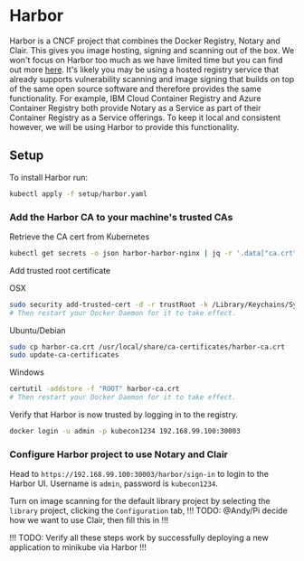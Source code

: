 # Harbor

Harbor is a CNCF project that combines the Docker Registry, Notary and Clair. This gives you image hosting, signing and scanning out of the box. We won't focus on Harbor too much as we have limited time but you can find out more [here](https://github.com/goharbor/harbor/blob/master/README.md). It's likely you may be using a hosted registry service that already supports vulnerability scanning and image signing that builds on top of the same open source software and therefore provides the same functionality. For example, IBM Cloud Container Registry and Azure Container Registry both provide Notary as a Service as part of their Container Registry as a Service offerings. To keep it local and consistent however, we will be using Harbor to provide this functionality.

## Setup

To install Harbor run:

```bash
kubectl apply -f setup/harbor.yaml
```

### Add the Harbor CA to your machine's trusted CAs

Retrieve the CA cert from Kubernetes
```bash
kubectl get secrets -o json harbor-harbor-nginx | jq -r '.data["ca.crt"]' | base64 -d > harbor-ca.crt
```

Add trusted root certificate

OSX
```bash
sudo security add-trusted-cert -d -r trustRoot -k /Library/Keychains/System.keychain harbor-ca.crt
# Then restart your Docker Daemon for it to take effect.
```

Ubuntu/Debian
```bash
sudo cp harbor-ca.crt /usr/local/share/ca-certificates/harbor-ca.crt
sudo update-ca-certificates
```

Windows
```bash
certutil -addstore -f "ROOT" harbor-ca.crt
# Then restart your Docker Daemon for it to take effect.
```

Verify that Harbor is now trusted by logging in to the registry.
```bash
docker login -u admin -p kubecon1234 192.168.99.100:30003
```

### Configure Harbor project to use Notary and Clair

Head to `https://192.168.99.100:30003/harbor/sign-in` to login to the Harbor UI. Username is `admin`, password is `kubecon1234`.

Turn on image scanning for the default library project by selecting the `library` project, clicking the `Configuration` tab, !!! TODO: @Andy/Pi decide how we want to use Clair, then fill this in !!!

!!! TODO: Verify all these steps work by successfully deploying a new application to minikube via Harbor !!!
